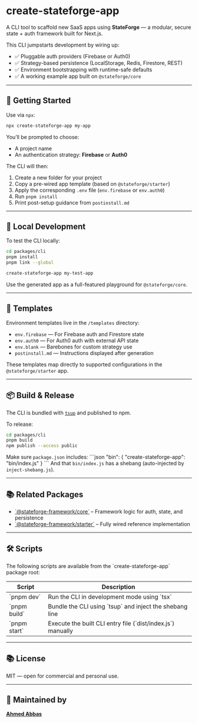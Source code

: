 # create-stateforge-app

A CLI tool to scaffold new SaaS apps using **StateForge** — a modular, secure state + auth framework built for Next.js.

This CLI jumpstarts development by wiring up:
- ✅ Pluggable auth providers (Firebase or Auth0)
- ✅ Strategy-based persistence (LocalStorage, Redis, Firestore, REST)
- ✅ Environment bootstrapping with runtime-safe defaults
- ✅ A working example app built on `@stateforge/core`

---

## 🚀 Getting Started

Use via `npx`:

```bash
npx create-stateforge-app my-app
```

You’ll be prompted to choose:
- A project name
- An authentication strategy: **Firebase** or **Auth0**

The CLI will then:
1. Create a new folder for your project
2. Copy a pre-wired app template (based on `@stateforge/starter`)
3. Apply the corresponding `.env` file (`env.firebase` or `env.auth0`)
4. Run `pnpm install`
5. Print post-setup guidance from `postinstall.md`

---

## 🧪 Local Development

To test the CLI locally:

```bash
cd packages/cli
pnpm install
pnpm link --global

create-stateforge-app my-test-app
```

Use the generated app as a full-featured playground for `@stateforge/core`.

---

## 📁 Templates

Environment templates live in the `/templates` directory:

- `env.firebase` — For Firebase auth and Firestore state
- `env.auth0` — For Auth0 auth with external API state
- `env.blank` — Barebones for custom strategy use
- `postinstall.md` — Instructions displayed after generation

These templates map directly to supported configurations in the `@stateforge/starter` app.

---

## 📦 Build & Release

The CLI is bundled with [`tsup`](https://tsup.egoist.dev) and published to npm.

To release:

```bash
cd packages/cli
pnpm build
npm publish --access public
```

Make sure `package.json` includes:
\`\`\`json
"bin": {
  "create-stateforge-app": "bin/index.js"
}
\`\`\`
And that `bin/index.js` has a shebang (auto-injected by `inject-shebang.js`).

---

## 📚 Related Packages

- [\`@stateforge-framework/core\`](../core) – Framework logic for auth, state, and persistence
- [\`@stateforge-framework/starter\`](../starter) – Fully wired reference implementation

---

## 🛠 Scripts

The following scripts are available from the \`create-stateforge-app\` package root:

| Script         | Description                                                   |
|----------------|---------------------------------------------------------------|
| \`pnpm dev\`     | Run the CLI in development mode using \`tsx\`                   |
| \`pnpm build\`   | Bundle the CLI using \`tsup\` and inject the shebang line       |
| \`pnpm start\`   | Execute the built CLI entry file (\`dist/index.js\`) manually   |

---

## 📚 License

MIT — open for commercial and personal use.

---

## 🙌 Maintained by

**[Ahmed Abbas](https://github.com/ahmed-abbas-code)**
